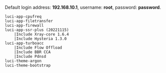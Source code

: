 Default login address: **192.168.10.1**, username: **root**, password: **password**.

```
luci-app-cpufreq
luci-app-filetransfer
luci-app-firewall
luci-app-ssr-plus (20221115)
    |Include Xray-core 1.6.4
    |Include Hysteria 1.3.0
luci-app-turboacc
    |Include Flow Offload
    |Include BBR CCA
    |Include Pdnsd
luci-theme-argon
luci-theme-bootstrap
```
